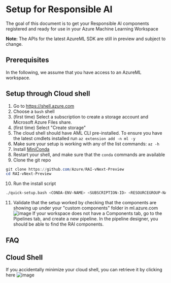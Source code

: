 # Setup for Responsible AI
The goal of this document is to get your Responsible AI components registered and ready for use in your Azure Machine Learning Workspace

**Note:** The APIs for the latest AzureML SDK are still in preview and subject to change.

## Prerequisites

In the following, we assume that you have access to an AzureML workspace.

## Setup through Cloud shell 
1. Go to https://shell.azure.com
2. Choose a `bash` shell
3. (first time) Select a subscription to create a storage account and Microsoft Azure Files share.
4. (first time) Select "Create storage"
5. The cloud shell should have AML CLI pre-installed. To ensure you have the latest cmdlets installed run ```az extension add -n ml -y``` 
6. Make sure your setup is working with any of the list commands: ``` az -h ```
7. Install [MiniConda](https://docs.conda.io/en/latest/miniconda.html)
8. Restart your shell, and make sure that the `conda` commands are available
9. Clone the git repo 
```powershell
git clone https://github.com/Azure/RAI-vNext-Preview
cd RAI-vNext-Preview
```
10. Run the install script
```bash
./quick-setup.bash <CONDA-ENV-NAME> <SUBSCRIPTION-ID> <RESOURCEGROUP-NAME> <WORKSPACE-NAME>
```
11. Validate that the setup worked by checking that the components are showing up under your "custom components" folder in ml.azure.com
![image](https://user-images.githubusercontent.com/53354089/145264202-12105d3b-9fd9-4234-96ee-ea9c22a4aaa3.png)
If your workspace does not have a Components tab, go to the Pipelines tab, and create a new pipeline. In the pipeline designer, you should be able to find the RAI components.

 

## FAQ
## Cloud Shell
If you accidentally minimize your cloud shell, you can retrieve it by clicking here
![image](https://user-images.githubusercontent.com/53354089/145258468-2c5c5e02-03bb-4aa6-9961-67fa1a32af77.png)

